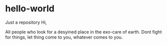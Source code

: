 # hello-world
Just a repository
Hi,

 All people who look for a desyined place in the exo-care of earth. Dont fight for things, let thing come to you, whatever comes to you.
